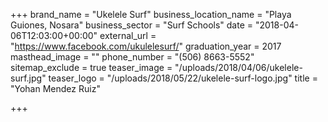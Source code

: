 +++
brand_name = "Ukelele Surf"
business_location_name = "Playa Guiones, Nosara"
business_sector = "Surf Schools"
date = "2018-04-06T12:03:00+00:00"
external_url = "https://www.facebook.com/ukulelesurf/"
graduation_year = 2017
masthead_image = ""
phone_number = "(506) 8663-5552"
sitemap_exclude = true
teaser_image = "/uploads/2018/04/06/ukelele-surf.jpg"
teaser_logo = "/uploads/2018/05/22/ukelele-surf-logo.jpg"
title = "Yohan Mendez Ruiz"

+++
